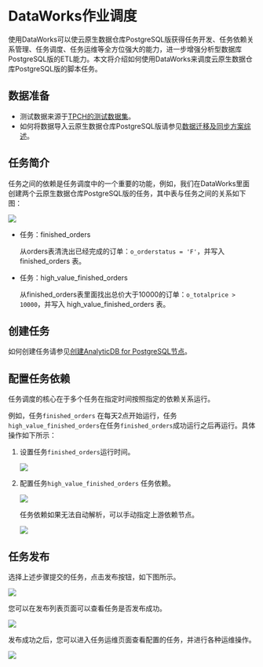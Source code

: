 # DataWorks作业调度

使用DataWorks可以使云原生数据仓库PostgreSQL版获得任务开发、任务依赖关系管理、任务调度、任务运维等全方位强大的能力，进一步增强分析型数据库PostgreSQL版的ETL能力。本文将介绍如何使用DataWorks来调度云原生数据仓库PostgreSQL版的脚本任务。

## 数据准备

-   测试数据来源于[TPCH的测试数据集](http://www.tpc.org/tpch/)。
-   如何将数据导入云原生数据仓库PostgreSQL版请参见[数据迁移及同步方案综述](/cn.zh-CN/数据接入/数据迁移及同步方案综述.md)。

## 任务简介

任务之间的依赖是任务调度中的一个重要的功能，例如，我们在DataWorks里面创建两个云原生数据仓库PostgreSQL版的任务，其中表与任务之间的关系如下图：

![](https://static-aliyun-doc.oss-accelerate.aliyuncs.com/assets/img/zh-CN/0603266951/p58666.png)

-   任务：finished\_orders

    从orders表清洗出已经完成的订单：`o_orderstatus = 'F'`，并写入 finished\_orders 表。

-   任务：high\_value\_finished\_orders

    从finished\_orders表里面找出总价大于10000的订单：`o_totalprice > 10000`，并写入 high\_value\_finished\_orders 表。


## 创建任务

如何创建任务请参见[创建AnalyticDB for PostgreSQL节点]()。

## 配置任务依赖

任务调度的核心在于多个任务在指定时间按照指定的依赖关系运行。

例如，任务`finished_orders` 在每天2点开始运行，任务`high_value_finished_orders`在任务`finished_orders`成功运行之后再运行。具体操作如下所示：

1.  设置任务`finished_orders`运行时间。

    ![](https://static-aliyun-doc.oss-accelerate.aliyuncs.com/assets/img/zh-CN/0603266951/p58718.png)

2.  配置任务`high_value_finished_orders` 任务依赖。

    ![](https://static-aliyun-doc.oss-accelerate.aliyuncs.com/assets/img/zh-CN/0603266951/p58720.png)

    ​任务依赖如果无法自动解析，可以手动指定上游依赖节点。

    ![](https://static-aliyun-doc.oss-accelerate.aliyuncs.com/assets/img/zh-CN/1603266951/p58721.png)


## 任务发布

选择上述步骤提交的任务，点击发布按钮，如下图所示。

![](https://static-aliyun-doc.oss-accelerate.aliyuncs.com/assets/img/zh-CN/1603266951/p58722.png)

您可以在发布列表页面可以查看任务是否发布成功。

![](https://static-aliyun-doc.oss-accelerate.aliyuncs.com/assets/img/zh-CN/1603266951/p58725.png)

发布成功之后，您可以进入任务运维页面查看配置的任务，并进行各种运维操作。

![](https://static-aliyun-doc.oss-accelerate.aliyuncs.com/assets/img/zh-CN/1603266951/p58726.png)

